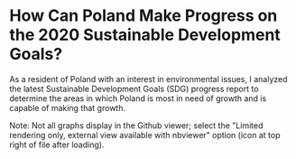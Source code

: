 # How Can Poland Make Progress on the 2020 Sustainable Development Goals?

As a resident of Poland with an interest in environmental issues, I analyzed the latest Sustainable Development Goals (SDG) progress report to determine the areas in which Poland is most in need of growth and is capable of making that growth.

Note: Not all graphs display in the Github viewer; select the "Limited rendering only, external view available with nbviewer" option (icon at top right of file after loading).
